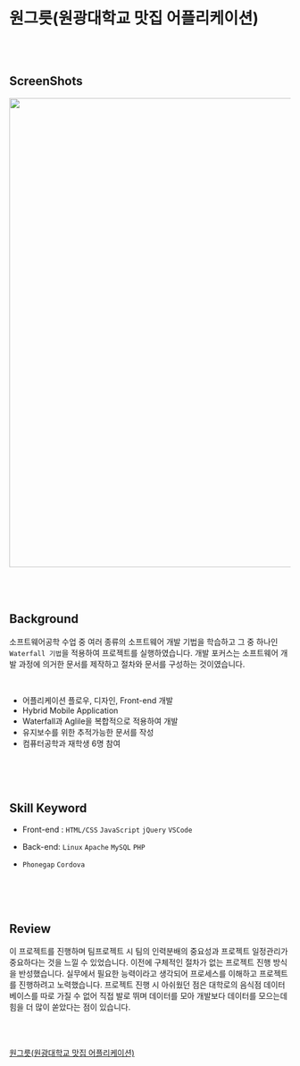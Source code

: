 # 원그릇(원광대학교 맛집 어플리케이션)

</br>
</br>

## ScreenShots
<div>
  <img width="840" src="https://user-images.githubusercontent.com/33711323/64934693-75336d80-d887-11e9-88f6-93da9e5d5e27.png">
</div>  

</br>
</br>
</br>

## Background
소프트웨어공학 수업 중 여러 종류의 소프트웨어 개발 기법을 학습하고 그 중 하나인 `Waterfall 기법`을 적용하여 프로젝트를 실행하였습니다. 개발 포커스는 소프트웨어 개발 과정에 의거한 문서를 제작하고 절차와 문서를 구성하는 것이였습니다.
  
</br>

 - 어플리케이션 플로우, 디자인, Front-end 개발
 - Hybrid Mobile Application
 - Waterfall과 Aglile을 복합적으로 적용하여 개발
 - 유지보수를 위한 추적가능한 문서를 작성
 - 컴퓨터공학과 재학생 6명 참여

</br>
</br>
</br>

## Skill Keyword
 - Front-end : `HTML/CSS` `JavaScript` `jQuery` `VSCode`  
 
 - Back-end:  `Linux` `Apache` `MySQL` `PHP`  
  
 - `Phonegap` `Cordova`  
 
</br>
</br>
</br>

## Review

 이 프로젝트를 진행하며 팀프로젝트 시 팀의 인력분배의 중요성과 프로젝트 일정관리가 중요하다는 것을 느낄 수 있었습니다. 이전에 구체적인 절차가 없는 프로젝트 진행 방식을 반성했습니다. 실무에서 필요한 능력이라고 생각되어 프로세스를 이해하고 프로젝트를 진행하려고 노력했습니다. 프로젝트 진행 시 아쉬웠던 점은 대학로의 음식점 데이터베이스를 따로 가질 수 없어 직접 발로 뛰며 데이터를 모아 개발보다 데이터를 모으는데 힘을 더 많이 쏟았다는 점이 있습니다.

</br>
</br>

[원그릇(원광대학교 맛집 어플리케이션)](https://github.com/hyun940630/onebowl)
